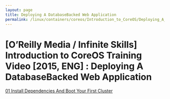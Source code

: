 ```yaml
---
layout: page
title: Deploying A DatabaseBacked Web Application
permalink: /linux/containers/coreos/Introduction_to_CoreOS/Deploying_A_DatabaseBacked_Web_Application/
---
```



# [O’Reilly Media / Infinite Skills] Introduction to CoreOS Training Video [2015, ENG] : Deploying A DatabaseBacked Web Application



[01 Install Dependencies And Boot Your First Cluster](/linux/containers/coreos/installation/vagrant-coreos/)  
